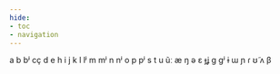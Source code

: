 ```yaml
---
hide:
- toc
- navigation
---
```

a
b
bʲ
cç
d
e
h
i
j
k
l
lʲ
m
mʲ
n
nʲ
o
p
pʲ
s
t
u
ũː
æ
ŋ
ə
ɛ
ɟʝ
ɡ
ɡʲ
ɨ
ɯ
ɲ
ɾ
ʊ̃
ʌ
β
